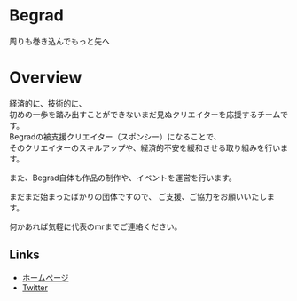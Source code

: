 # Begrad

周りも巻き込んでもっと先へ

# Overview

経済的に、技術的に、<br>
初めの一歩を踏み出すことができないまだ見ぬクリエイターを応援するチームです。<br>
Begradの被支援クリエイター（スポンシー）になることで、<br>
そのクリエイターのスキルアップや、経済的不安を緩和させる取り組みを行います。<br>

また、Begrad自体も作品の制作や、イベントを運営を行います。

まだまだ始まったばかりの団体ですので、
ご支援、ご協力をお願いいたします。

何かあれば気軽に代表のmrまでご連絡ください。

## Links

* [ホームページ](https://begrad-official.studio.site)
* [Twitter](https://twitter.com/BegradOfficial)
